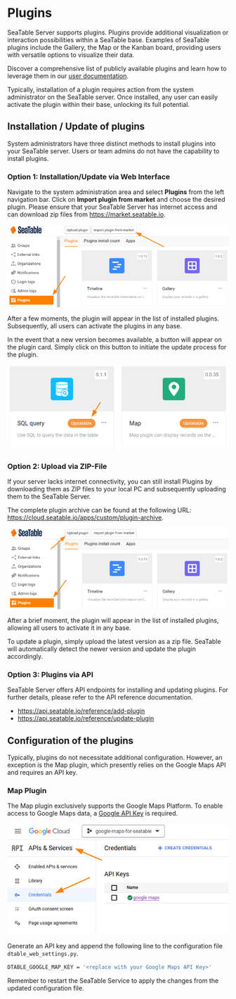 # Plugins

SeaTable Server supports plugins. Plugins provide additional visualization or interaction possibilities within a SeaTable base. Examples of SeaTable plugins include the Gallery, the Map or the Kanban board, providing users with versatile options to visualize their data.

Discover a comprehensive list of publicly available plugins and learn how to leverage them in our [user documentation](https://seatable.io/docs/plugins/alle-plugins-in-der-uebersicht/?lang=auto).

Typically, installation of a plugin requires action from the system administrator on the SeaTable server. Once installed, any user can easily activate the plugin within their base, unlocking its full potential.

## Installation / Update of plugins

System administrators have three distinct methods to install plugins into your SeaTable server. Users or team admins do not have the capability to install plugins.

### Option 1: Installation/Update via Web Interface

Navigate to the system administration area and select **Plugins** from the left navigation bar. Click on **Import plugin from market** and choose the desired plugin. Please ensure that your SeaTable Server has internet access and can download zip files from <https://market.seatable.io>.

![Install Plugins from SeaTable Market](../assets/images/seatable-plugins-install.png)

After a few moments, the plugin will appear in the list of installed plugins. Subsequently, all users can activate the plugins in any base.

In the event that a new version becomes available, a button will appear on the plugin card. Simply click on this button to initiate the update process for the plugin.

![Install Plugins from SeaTable Market](../assets/images/seatable-plugins-update.png)

### Option 2: Upload via ZIP-File

If your server lacks internet connectivity, you can still install Plugins by downloading them as ZIP files to your local PC and subsequently uploading them to the SeaTable Server.

The complete plugin archive can be found at the following URL: <https://cloud.seatable.io/apps/custom/plugin-archive>.

![Upload Plugins manually](../assets/images/seatable-plugins-upload.png)

After a brief moment, the plugin will appear in the list of installed plugins, allowing all users to activate it in any base.

To update a plugin, simply upload the latest version as a zip file. SeaTable will automatically detect the newer version and update the plugin accordingly.

### Option 3: Plugins via API

SeaTable Server offers API endpoints for installing and updating plugins. For further details, please refer to the API reference documentation.

- <https://api.seatable.io/reference/add-plugin>
- <https://api.seatable.io/reference/update-plugin>

## Configuration of the plugins

Typically, plugins do not necessitate additional configuration. However, an exception is the Map plugin, which presently relies on the Google Maps API and requires an API key.

### Map Plugin

The Map plugin exclusively supports the Google Maps Platform. To enable access to Google Maps data, a <a href="https://developers.google.com/maps/documentation/javascript/get-api-key?hl=en">Google API Key</a> is required.

![Create Google Maps API key](../assets/images/google-maps-api.png)

Generate an API key and append the following line to the configuration file `dtable_web_settings.py`.

```bash
DTABLE_GOOGLE_MAP_KEY = '<replace with your Google Maps API Key>'
```

Remember to restart the SeaTable Service to apply the changes from the updated configuration file.
